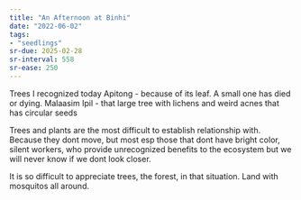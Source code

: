 ```yaml
---
title: "An Afternoon at Binhi"
date: "2022-06-02"
tags:
- "seedlings"
sr-due: 2025-02-28
sr-interval: 558
sr-ease: 250
---
```


Trees I recognized today
Apitong - because of its leaf. A small one has died or dying.
Malaasim
Ipil - that large tree with lichens and weird acnes that has circular seeds

Trees and plants are the most difficult to establish relationship with. Because they dont move, but most esp those that dont have bright color, silent workers, who provide unrecognized benefits to the ecosystem but we will never know if we dont look closer.

It is so difficult to appreciate trees, the forest, in that situation.  Land with mosquitos all around.